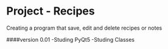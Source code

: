 # Project - Recipes

Creating a program that save, edit and delete recipes or notes

####version 0.01
-Studing PyQt5
-Studing Classes
